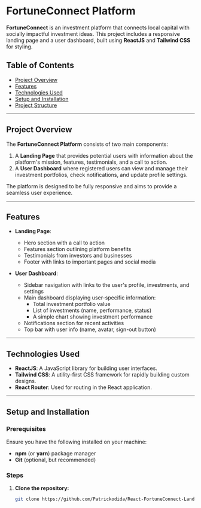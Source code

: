# FortuneConnect Platform

**FortuneConnect** is an investment platform that connects local capital with socially impactful investment ideas. This project includes a responsive landing page and a user dashboard, built using **ReactJS** and **Tailwind CSS** for styling.

## Table of Contents

- [Project Overview](#project-overview)
- [Features](#features)
- [Technologies Used](#technologies-used)
- [Setup and Installation](#setup-and-installation)
- [Project Structure](#project-structure)

---

## Project Overview

The **FortuneConnect Platform** consists of two main components:

1. A **Landing Page** that provides potential users with information about the platform's mission, features, testimonials, and a call to action.
2. A **User Dashboard** where registered users can view and manage their investment portfolios, check notifications, and update profile settings.

The platform is designed to be fully responsive and aims to provide a seamless user experience.

---

## Features

- **Landing Page**:

  - Hero section with a call to action
  - Features section outlining platform benefits
  - Testimonials from investors and businesses
  - Footer with links to important pages and social media

- **User Dashboard**:
  - Sidebar navigation with links to the user's profile, investments, and settings
  - Main dashboard displaying user-specific information:
    - Total investment portfolio value
    - List of investments (name, performance, status)
    - A simple chart showing investment performance
  - Notifications section for recent activities
  - Top bar with user info (name, avatar, sign-out button)

---

## Technologies Used

- **ReactJS**: A JavaScript library for building user interfaces.
- **Tailwind CSS**: A utility-first CSS framework for rapidly building custom designs.
- **React Router**: Used for routing in the React application.

---

## Setup and Installation

### Prerequisites

Ensure you have the following installed on your machine:

- **npm** (or **yarn**) package manager
- **Git** (optional, but recommended)

### Steps

1. **Clone the repository:**

   ```bash
   git clone https://github.com/Patrickodida/React-FortuneConnect-Landing-Page.git
   ```
